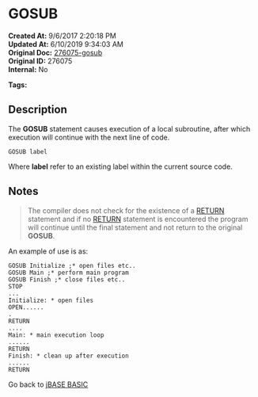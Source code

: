 # GOSUB

**Created At:** 9/6/2017 2:20:18 PM  
**Updated At:** 6/10/2019 9:34:03 AM  
**Original Doc:** [276075-gosub](https://docs.jbase.com/36868-jbase-basic/276075-gosub)  
**Original ID:** 276075  
**Internal:** No  

**Tags:**
<badge text='gosubstackdepth' vertical='middle' />

## Description

The **GOSUB** statement causes execution of a local subroutine, after which execution will continue with the next line of code.

```
GOSUB label
```

Where **label** refer to an existing label within the current source code.

## Notes

> The compiler does not check for the existence of a [RETURN](./../return) statement and if no [RETURN](./../return) statement is encountered the program will continue until the final statement and not return to the original **GOSUB**.

An example of use is as:

```
GOSUB Initialize ;* open files etc..
GOSUB Main ;* perform main program
GOSUB Finish ;* close files etc..
STOP
...
Initialize: * open files
OPEN......
.
RETURN
....
Main: * main execution loop
......
RETURN
Finish: * clean up after execution
......
RETURN
```

Go back to [jBASE BASIC](./../README.md)
